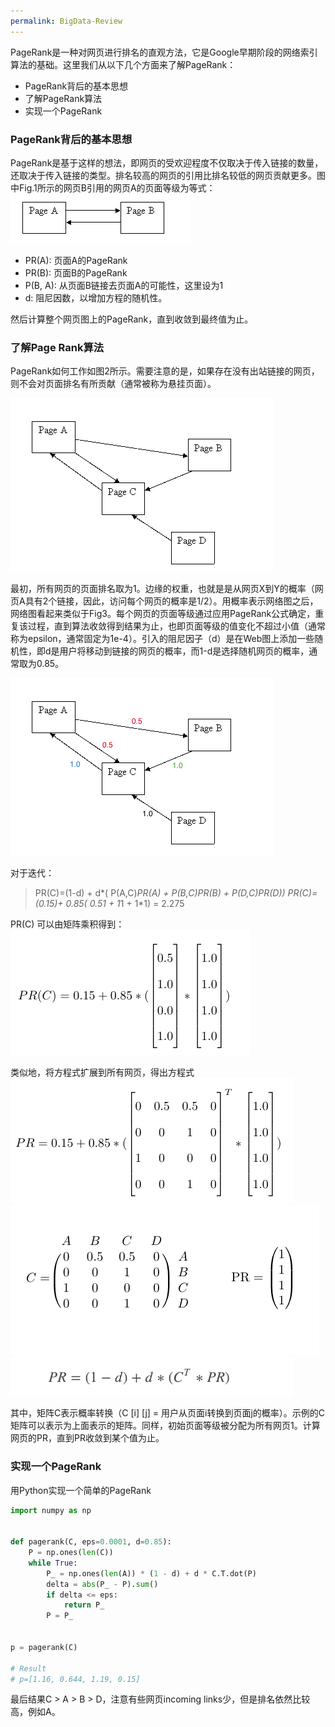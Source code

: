 ```yaml
---
permalink: BigData-Review
---
```


PageRank是一种对网页进行排名的直观方法，它是Google早期阶段的网络索引算法的基础。这里我们从以下几个方面来了解PageRank：
* PageRank背后的基本思想
* 了解PageRank算法
* 实现一个PageRank

### PageRank背后的基本思想
PageRank是基于这样的想法，即网页的受欢迎程度不仅取决于传入链接的数量，还取决于传入链接的类型。排名较高的网页的引用比排名较低的网页贡献更多。图中Fig.1所示的网页B引用的网页A的页面等级为等式：
![](/assets/img/blogs/2020-09-09/fig1.png)

* PR(A): 页面A的PageRank
* PR(B): 页面B的PageRank
* P(B, A): 从页面B链接去页面A的可能性，这里设为1
* d: 阻尼因数，以增加方程的随机性。

然后计算整个网页图上的PageRank，直到收敛到最终值为止。

### 了解Page Rank算法
PageRank如何工作如图2所示。需要注意的是，如果存在没有出站链接的网页，则不会对页面排名有所贡献（通常被称为悬挂页面）。

![](/assets/img/blogs/2020-09-09/fig2.png)

最初，所有网页的页面排名取为1。边缘的权重，也就是是从网页X到Y的概率（网页A具有2个链接，因此，访问每个网页的概率是1/2）。用概率表示网络图之后，网络图看起来类似于Fig3。每个网页的页面等级通过应用PageRank公式确定，重复该过程，直到算法收敛得到结果为止，也即页面等级的值变化不超过小值（通常称为epsilon，通常固定为1e-4）。引入的阻尼因子（d）是在Web图上添加一些随机性，即d是用户将移动到链接的网页的概率，而1-d是选择随机网页的概率，通常取为0.85。

![](/assets/img/blogs/2020-09-09/fig3.png)

对于迭代：
> PR(C)=(1-d) + d*( P(A,C)*PR(A) + P(B,C)*PR(B) + P(D,C)*PR(D))
> PR(C)=(0.15)+ 0.85*( 0.5*1 + 1*1 + 1*1) = 2.275

PR(C) 可以由矩阵乘积得到：
![](/assets/img/blogs/2020-09-09/eq1.png)

类似地，将方程式扩展到所有网页，得出方程式
![](/assets/img/blogs/2020-09-09/eq2.png)
![](/assets/img/blogs/2020-09-09/eq3.png)
![](/assets/img/blogs/2020-09-09/eq4.png)

其中，矩阵C表示概率转换（C [i] [j] = 用户从页面i转换到页面j的概率）。示例的C矩阵可以表示为上面表示的矩阵。同样，初始页面等级被分配为所有网页1。计算网页的PR，直到PR收敛到某个值为止。

### 实现一个PageRank
用Python实现一个简单的PageRank

```python
import numpy as np


def pagerank(C, eps=0.0001, d=0.85):
    P = np.ones(len(C))
    while True:
        P_ = np.ones(len(A)) * (1 - d) + d * C.T.dot(P)
        delta = abs(P_ - P).sum()
        if delta <= eps:
            return P_
        P = P_


p = pagerank(C)

# Result
# p=[1.16, 0.644, 1.19, 0.15]
```

最后结果C > A > B > D，注意有些网页incoming links少，但是排名依然比较高，例如A。